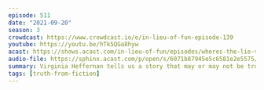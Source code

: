 ```yaml
---
episode: 511
date: "2021-09-20"
season: 3
crowdcast: https://www.crowdcast.io/e/in-lieu-of-fun-episode-139
youtube: https://youtu.be/hTk5QGa8hyw
acast: https://shows.acast.com/in-lieu-of-fun/episodes/wheres-the-lie-virginia-heffernan
audio-file: https://sphinx.acast.com/p/open/s/6071b87945e5c6581e2e5575/e/614b9d9a29d566001531b42f/media.mp3
summary: Virginia Heffernan tells us a story that may or may not be true
tags: [truth-from-fiction]
---
```

